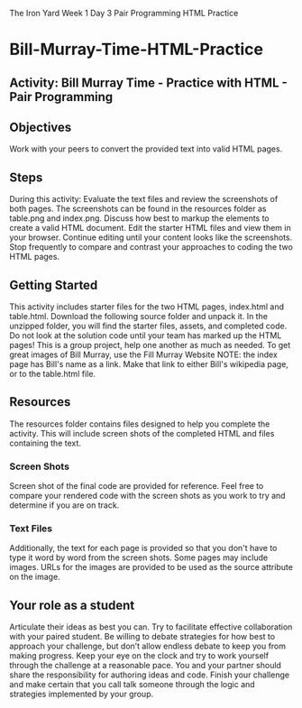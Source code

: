 The Iron Yard Week 1 Day 3 Pair Programming HTML Practice

# Bill-Murray-Time-HTML-Practice 

## Activity: Bill Murray Time - Practice with HTML - Pair Programming

## Objectives  
Work with your peers to convert the provided text into valid HTML pages.

## Steps  

During this activity:
Evaluate the text files and review the screenshots of both pages.
The screenshots can be found in the resources folder as table.png and index.png.
Discuss how best to markup the elements to create a valid HTML document.
Edit the starter HTML files and view them in your browser.
Continue editing until your content looks like the screenshots.
Stop frequently to compare and contrast your approaches to coding the two HTML pages.

## Getting Started  

This activity includes starter files for the two HTML pages, index.html and table.html. Download the following source folder and unpack it. In the unzipped folder, you will find the starter files, assets, and completed code. Do not look at the solution code until your team has marked up the HTML pages! This is a group project, help one another as much as needed.
To get great images of Bill Murray, use the Fill Murray Website
NOTE: the index page has Bill's name as a link. Make that link to either Bill's wikipedia page, or to the table.html file.

## Resources
The resources folder contains files designed to help you complete the activity. This will include screen shots of the completed HTML and files containing the text.

### Screen Shots
Screen shot of the final code are provided for reference. Feel free to compare your rendered code with the screen shots as you work to try and determine if you are on track.

### Text Files
Additionally, the text for each page is provided so that you don't have to type it word by word from the screen shots. Some pages may include images. URLs for the images are provided to be used as the source attribute on the image.

## Your role as a student
Articulate their ideas as best you can. Try to facilitate effective collaboration with your paired student. Be willing to debate strategies for how best to approach your challenge, but don’t allow endless debate to keep you from making progress. Keep your eye on the clock and try to work yourself through the challenge at a reasonable pace. You and your partner should share the responsibility for authoring ideas and code. Finish your challenge and make certain that you call talk someone through the logic and strategies implemented by your group.

